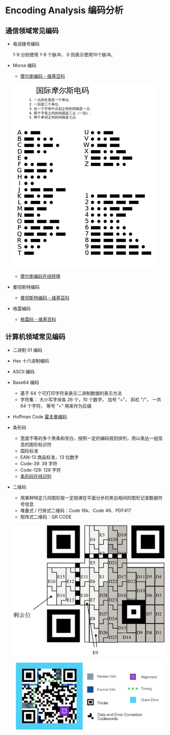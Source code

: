# Encoding Analysis 编码分析

## 通信领域常见编码

* 电话拨号编码

  1-9 分别使用 1-9 个脉冲， 0 则表示使用10个脉冲。

* Morse 编码

  * [摩尔斯编码 - 维基百科](https://zh.wikipedia.org/wiki/%E6%91%A9%E5%B0%94%E6%96%AF%E7%94%B5%E7%A0%81)

  ![摩尔斯电码](/misc/images/encode-morse.jpg)

  * [摩尔斯编码在线转换](http://www.zhongguosou.com/zonghe/moErSiCodeConverter.aspx)

* 曼彻斯特编码

  * [曼彻斯特编码 - 维基百科](https://zh.wikipedia.org/wiki/%E6%9B%BC%E5%BD%BB%E6%96%AF%E7%89%B9%E7%BC%96%E7%A0%81)

* 格雷编码

  * [格雷码 - 维基百科](https://zh.wikipedia.org/wiki/%E6%A0%BC%E9%9B%B7%E7%A0%81)

## 计算机领域常见编码

* 二进制 01 编码

* Hex 十六进制编码

* ASCII 编码

* Base64 编码

  * 基于 64 个可打印字符来表示二进制数据的表示方法
  * 字符集： 大小写字母各 26 个，10 个数字， 加号 "+"， 斜杠 "/"， 一共 64 个字符， 等号 "=" 用来作为后缀

* Huffman Code [霍夫曼编码](https://zh.wikipedia.org/wiki/%E9%9C%8D%E5%A4%AB%E6%9B%BC%E7%BC%96%E7%A0%81)

* 条形码

  * 宽度不等的多个黑条和空白，按照一定的编码规则排列，用以表达一组信息的图形标识符
  * 国际标准
  * EAN-13 商品标准，13 位数字
  * Code-39: 39 字符
  * Code-128: 128 字符
  * [条形码在线识别](https://online-barcode-reader.inliteresearch.com/)

* 二维码

  * 用某种特定几何图形按一定规律在平面分步的黑白相间的图形记录数据符号信息
  * 堆叠式 / 行排式二维码：Code 16k、Code 49、PDF417
  * 矩阵式二维码：QR CODE

  ![二维码](/misc/images/encode-qr1.jpg)

  ![二维码区块示意](/misc/images/encode-qr2.jpg)

  ​